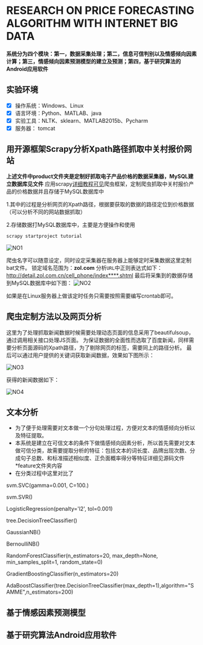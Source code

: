 # RESEARCH ON PRICE FORECASTING ALGORITHM WITH INTERNET BIG DATA 
**系统分为四个模块：第一，数据采集处理；第二，信息可信判别以及情感倾向因素计算；第三，情感倾向因素预测模型的建立及预测；第四，基于研究算法的Android应用软件**
## 实验环境

- [x] 操作系统：Windows、Linux
- [x] 语言环境：Python、MATLAB、java
- [x] 实验工具：NLTK、sklearn、MATLAB2015b、Pycharm
- [x] 服务器：  tomcat

## 用开源框架Scrapy分析Xpath路径抓取中关村报价网站
**上述文件中product文件夹是定制好抓取电子产品价格的数据采集器，MySQL建立数据库见文件**
应用scrapy[详细教程可见](https://scrapy-chs.readthedocs.io/zh_CN/0.24/intro/tutorial.html)爬虫框架，定制爬虫抓取中关村报价产品的价格数据并且存储于MySQL数据库中

1.其中的过程是分析网页的Xpath路径，根据要获取的数据的路径定位到价格数据（可以分析不同的网站数据抓取）

2.存储数据打MySQL数据库中，主要是方便操作和使用
```bash
scrapy startproject tutorial
```

![NO1](http://o84hyclg0.bkt.clouddn.com/bs0.png)


爬虫名字可以随意设定，同时设定采集器在服务器上能够定时采集数据这里定制bat文件。
锁定域名范围为：**zol.com**
分析`URL`中正则表达式如下：
http://detail.zol.com.cn/cell_phone/index****.shtml
最后将采集到的数据存储到MySQL数据库中如下图：
![NO2](http://o84hyclg0.bkt.clouddn.com/bs1.png)

如果是在Linux服务器上做该定时任务只需要按照需要编写crontab即可。
## 爬虫定制方法以及网页分析
这里为了处理抓取新闻数据时候需要处理动态页面的信息采用了beautifulsoup，通过调用相关接口处理JS页面。
为保证数据的全面性而选取了百度新闻，同样需要分析页面源码的Xpath路径，为了剔除网页的标签，需要同上的路径分析。
最后可以通过用户提供的关键词获取新闻数据，效果如下图所示：

![NO3](http://o84hyclg0.bkt.clouddn.com/bs2.png)


获得的新闻数据如下：


![NO4](http://o84hyclg0.bkt.clouddn.com/bs3.png)

## 文本分析
- 为了便于处理需要对文本做一个分句处理过程，方便对文本的情感倾向分析以及特征提取。
- 本系统是建立在可信文本的条件下做情感倾向因素分析，所以首先需要对文本做可信分类，故需要提取分析的特征：包括文本的词长度、品牌出现次数、分成句子总数、和标准描述相似度、正负面概率得分等特征详细见源码文件\*feature文件夹内容
- 在分类过程中这里对比了

svm.SVC(gamma=0.001, C=100.)

svm.SVR()

LogisticRegression(penalty='l2', tol=0.001)

tree.DecisionTreeClassifier()

GaussianNB()

BernoulliNB()

RandomForestClassifier(n_estimators=20, max_depth=None, min_samples_split=1, random_state=0)

GradientBoostingClassifier(n_estimators=20)

AdaBoostClassifier(tree.DecisionTreeClassifier(max_depth=1),algorithm="SAMME",n_estimators=200)



## 基于情感因素预测模型

## 基于研究算法Android应用软件

